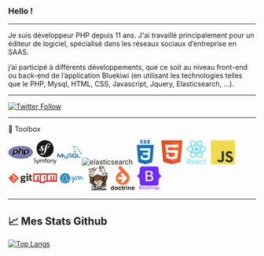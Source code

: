 ### Hello !

---

Je suis développeur PHP depuis 11 ans. J'ai travaillé principalement pour un éditeur de logiciel, spécialisé dans les réseaux sociaux d’entreprise en SAAS. 

j’ai participé à différents développements, que ce soit au niveau front-end ou back-end de l’application Bluekiwi (en utilisant les technologies telles que le PHP, Mysql, HTML, CSS, Javascript, Jquery, Elasticsearch, …).

---

[![Twitter Follow](https://img.shields.io/twitter/follow/johanrc_pro?label=Follow%20&style=social)](https://twitter.com/intent/follow?screen_name=johanrc_pro)

---

🧰 Toolbox

<img src="https://github.com/devicons/devicon/blob/master/icons/php/php-original.svg" alt="PHP" width="50" height="50"/><img src="https://github.com/devicons/devicon/blob/master/icons/symfony/symfony-original-wordmark.svg" alt="Symfony" width="50" height="50"/><img src="https://github.com/devicons/devicon/blob/master/icons/mysql/mysql-plain-wordmark.svg" alt="mysql" width="50" height="50"/><img src="https://static-www.elastic.co/v3/assets/bltefdd0b53724fa2ce/blt987f36e6cf17bc9a/5ea8c7fba7bdee51f48010f7/brand-elastic-vertical-220x130.svg" alt="elasticsearch" width="50" height="50"/><img src="https://github.com/devicons/devicon/blob/master/icons/css3/css3-plain-wordmark.svg" alt="CSS" width="50" height="50"/> <img src="https://github.com/devicons/devicon/blob/master/icons/html5/html5-original.svg" alt="HTML" width="50" height="50"/><img src="https://github.com/devicons/devicon/blob/master/icons/react/react-original-wordmark.svg" alt="ReactJs" width="50" height="50"/> <img src="https://github.com/devicons/devicon/blob/master/icons/javascript/javascript-original.svg" alt="JavaScript" width="50" height="50"/> 
<img src="https://github.com/devicons/devicon/blob/master/icons/git/git-original-wordmark.svg" alt="Git" width="50" height="50"/><img src="https://github.com/devicons/devicon/blob/master/icons/npm/npm-original-wordmark.svg" alt="npm" width="50" height="50"/> <img src="https://github.com/devicons/devicon/blob/master/icons/yarn/yarn-original-wordmark.svg" alt="yarn" width="50" height="50"/> <img src="https://github.com/devicons/devicon/blob/master/icons/composer/composer-original.svg" alt="composer" width="50" height="50"/><img src="https://github.com/devicons/devicon/blob/master/icons/doctrine/doctrine-original-wordmark.svg" alt="composer" width="50" height="50"/> <img src="https://github.com/devicons/devicon/blob/master/icons/bootstrap/bootstrap-plain-wordmark.svg" alt="bootstrap" width="50" height="50"/>

---

## &#x1f4c8; Mes Stats Github

[![Top Langs](https://github-readme-stats.vercel.app/api/top-langs/?username=neodraken&hide=java,html,css&theme=radical)](https://github.com/anuraghazra/github-readme-stats)

<!-- [![Johanrc's GitHub stats](https://github-readme-stats.vercel.app/api?username=neodraken&theme=radical)](https://github.com/anuraghazra/github-readme-stats)
-->

<!--
**neodraken/neodraken** is a ✨ _special_ ✨ repository because its `README.md` (this file) appears on your GitHub profile.

Here are some ideas to get you started:

- 🔭 I’m currently working on ...
- 🌱 I’m currently learning ...
- 👯 I’m looking to collaborate on ...
- 🤔 I’m looking for help with ...
- 💬 Ask me about ...
- 📫 How to reach me: ...
- 😄 Pronouns: ...
- ⚡ Fun fact: ...
-->
